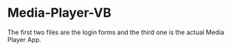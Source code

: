 # Media-Player-VB

The first two files are the login forms and the third one is the actual Media Player App.

